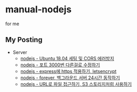 # manual-nodejs
for me

## My Posting
- Server
  - [nodejs - Ubuntu 18.04 세팅 및 CORS 에러방지](https://blog.naver.com/jogilsang/221930754822)
  - [nodejs - 포트 3000번 다른걸로 수정하기](https://blog.naver.com/jogilsang/221943839684)
  - [nodejs - express에 https 적용하기, letsencrypt](https://blog.naver.com/jogilsang/221949581766)
  - [nodejs - forever, 백그라운드 서버 24시간 동작하기](https://blog.naver.com/jogilsang/221853646206)
  - [nodejs - URL로 파일 접근하기, S3 스토리지처럼 사용하기](https://blog.naver.com/jogilsang/222515775036)



